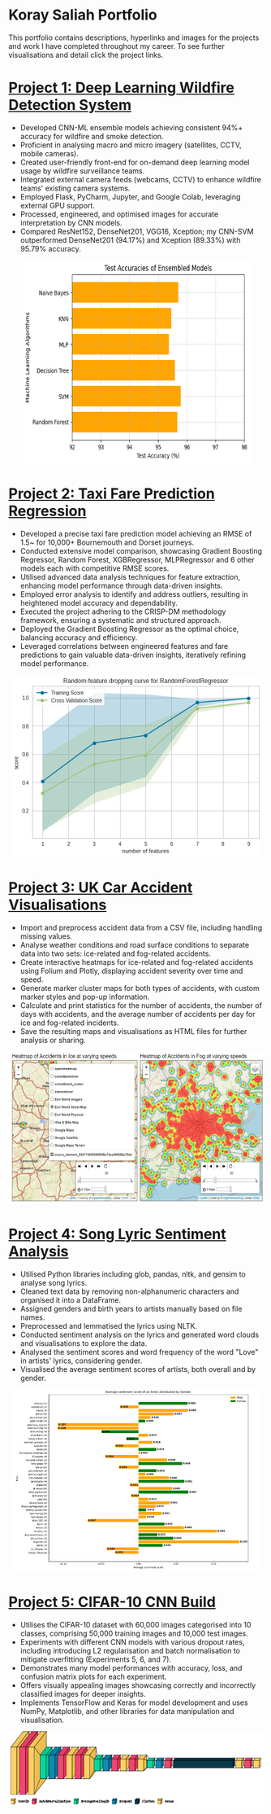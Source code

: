# Koray Saliah Portfolio

This portfolio contains descriptions, hyperlinks and images for the projects and work I have completed throughout my career. To see further visualisations and detail click the project links.

# [Project 1: Deep Learning Wildfire Detection System](https://github.com/KoraySali/Dissertation_Archive/blob/main/README.md)
* Developed CNN-ML ensemble models achieving consistent 94%+ accuracy for wildfire and smoke detection.
* Proficient in analysing macro and micro imagery (satellites, CCTV, mobile cameras).
* Created user-friendly front-end for on-demand deep learning model usage by wildfire surveillance teams.
* Integrated external camera feeds (webcams, CCTV) to enhance wildfire teams' existing camera systems.
* Employed Flask, PyCharm, Jupyter, and Google Colab, leveraging external GPU support.
* Processed, engineered, and optimised images for accurate interpretation by CNN models.
* Compared ResNet152, DenseNet201, VGG16, Xception; my CNN-SVM outperformed DenseNet201 (94.17%) and Xception (89.33%) with 95.79% accuracy.

<p align="center">
  <img alt="Light" src="https://github.com/KoraySali/Koray-Portfolio/blob/main/ML%20Ensembled%20Test%20Accuracies.png?raw=true" width="450" height="400">
<!--- &nbsp; &nbsp; &nbsp; &nbsp;
  <img alt="Dark" src="https://github.com/KoraySali/Dissertation_Archive/blob/main/Validation%20Accuracy.png?raw=true" width="300" height="400"> --->
</p>

# [Project 2: Taxi Fare Prediction Regression](https://github.com/KoraySali/Taxi-Fare-Prediction/blob/main/README.md)
* Developed a precise taxi fare prediction model achieving an RMSE of 1.5~ for 10,000+ Bournemouth and Dorset journeys.
* Conducted extensive model comparison, showcasing Gradient Boosting Regressor, Random Forest, XGBRegressor, MLPRegressor and 6 other models each with competitive RMSE scores.
* Utilised advanced data analysis techniques for feature extraction, enhancing model performance through data-driven insights.
* Employed error analysis to identify and address outliers, resulting in heightened model accuracy and dependability.
* Executed the project adhering to the CRISP-DM methodology framework, ensuring a systematic and structured approach.
* Deployed the Gradient Boosting Regressor as the optimal choice, balancing accuracy and efficiency.
* Leveraged correlations between engineered features and fare predictions to gain valuable data-driven insights, iteratively refining model performance.

<p align="center">
  <img alt="Light" src="https://github.com/KoraySali/Taxi-Fare-Prediction/blob/main/Feature%20dropping%20curve%20for%20RandomForestRegressor.png?raw=true" width="495" height="359">
</p>

# [Project 3: UK Car Accident Visualisations](https://github.com/KoraySali/Car-Accident-Visualisations/blob/master/README.md)
* Import and preprocess accident data from a CSV file, including handling missing values.
* Analyse weather conditions and road surface conditions to separate data into two sets: ice-related and fog-related accidents.
* Create interactive heatmaps for ice-related and fog-related accidents using Folium and Plotly, displaying accident severity over time and speed.
* Generate marker cluster maps for both types of accidents, with custom marker styles and pop-up information.
* Calculate and print statistics for the number of accidents, the number of days with accidents, and the average number of accidents per day for ice and fog-related incidents.
* Save the resulting maps and visualisations as HTML files for further analysis or sharing.

<p align="center">
  <img alt="Light" src="https://github.com/KoraySali/Car-Accident-Visualisations/blob/master/Varying%20speed%20visualisation%20fog%20vs%20ice%20accidents.png?raw=true" width="550" height="300">
</p>

# [Project 4: Song Lyric Sentiment Analysis](https://github.com/KoraySali/Song-Lyrics-Sentiment-Visualisations/blob/main/README.md)
* Utilised Python libraries including glob, pandas, nltk, and gensim to analyse song lyrics.
* Cleaned text data by removing non-alphanumeric characters and organised it into a DataFrame.
* Assigned genders and birth years to artists manually based on file names.
* Preprocessed and lemmatised the lyrics using NLTK.
* Conducted sentiment analysis on the lyrics and generated word clouds and visualisations to explore the data.
* Analysed the sentiment scores and word frequency of the word "Love" in artists' lyrics, considering gender.
* Visualised the average sentiment scores of artists, both overall and by gender.

<p align="center">
  <img alt="Light" src="https://github.com/KoraySali/Song-Lyrics-Sentiment-Visualisations/blob/main/Average%20sentiment%20score%20of%20an%20artist%20distributed%20by%20gender.png?raw=true" width="495" height="359">
</p>
  
# [Project 5: CIFAR-10 CNN Build](https://github.com/KoraySali/CIFAR10-CNN-Build/blob/main/README.md)
* Utilises the CIFAR-10 dataset with 60,000 images categorised into 10 classes, comprising 50,000 training images and 10,000 test images.
* Experiments with different CNN models with various dropout rates, including introducing L2 regularisation and batch normalisation to mitigate overfitting (Experiments 5, 6, and 7).
* Demonstrates many model performances with accuracy, loss, and confusion matrix plots for each experiment.
* Offers visually appealing images showcasing correctly and incorrectly classified images for deeper insights.
* Implements TensorFlow and Keras for model development and uses NumPy, Matplotlib, and other libraries for data manipulation and visualisation.

<p align="center">
  <img alt="Light" src="https://github.com/KoraySali/CIFAR10-CNN-Build/blob/main/Capture.PNG?raw=true" width="800" height="150">
</p>
